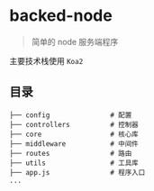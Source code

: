 # backed-node

> 简单的 node 服务端程序

主要技术栈使用 `Koa2`

## 目录

```
├── config               # 配置
├── controllers          # 控制器
├── core                 # 核心库
├── middleware           # 中间件
├── routes               # 路由
├── utils                # 工具库
├── app.js               # 程序入口
...
```